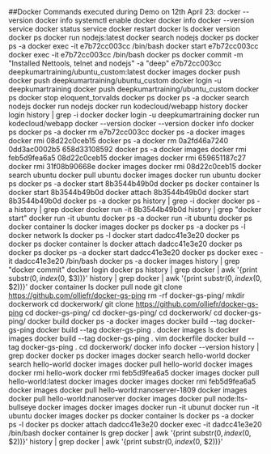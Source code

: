 ##Docker Commands executed during Demo on 12th April 23:
            docker --version
            docker info
            systemctl enable docker
            docker info
            docker --version
            service docker status
            service docker restart
            docker ls
            docker version
            docker ps
            docker run nodejs:latest
            docker search nodejs
            docker ps
            docker ps -a
            docker exec -it e7b72cc003cc /bin/bash
            docker start e7b72cc003cc
            docker exec -it e7b72cc003cc /bin/bash
            docker ps
            docker commit -m "Installed Nettools, telnet and nodejs" -a "deep" e7b72cc003cc deepkumartraining/ubuntu_custom:latest
            docker images
            docker push
            docker push deepkumartraining/ubuntu_custom
            docker login -u deepkumartraining
            docker push deepkumartraining/ubuntu_custom
            docker ps
            docker stop eloquent_torvalds
            docker ps
            docker ps -a
            docker search nodejs
            docker run nodejs
            docker run kodecloud/webapp
            history docker login
            history | grep -i docker
            docker login -u deepkumartraining
            docker run kodecloud/webapp
            docker --version
            docker --version
            docker info
            docker ps
            docker ps -a
            docker rm e7b72cc003cc
            docker ps -a
            docker images
            docker rmi 08d22c0ceb15
            docker ps -a
            docker rm 0a2fd46a7240 0dd3ac0002b5 658d33108592
            docker ps -a
            docker images
            docker rmi feb5d9fea6a5 08d22c0ceb15
            docker images
            docker rmi 659651187c27
            docker rmi 31f08b90668e
            docker images
            docker rmi 08d22c0ceb15
            docker search ubuntu
            docker pull ubuntu
            docker images
            docker run ubuntu
            docker ps
            docker ps -a
            docker start 8b3544b49b0d
            docker ps
            docker container ls
            docker start 8b3544b49b0d
            docker attach 8b3544b49b0d
            docker start 8b3544b49b0d
            docker ps -a
            docker ps
            history | grep -i docker
            docker ps -a
            history | grep docker
            docker run -it 8b3544b49b0d
            history | grep "docker start"
            docker run -it ubuntu
            docker ps -a
            docker run -it ubuntu
            docker ps
            docker container ls
            docker images
            docker ps
            docker ps -a
            docker ps -l
            docker network ls
            docker ps -l
            docker start dadcc41e3e20
            docker ps
            docker ps
            docker container ls
            docker attach dadcc41e3e20
            docker ps
            docker ps
            docker ps -a
            docker start dadcc41e3e20
            docker ps
            docker exec -it dadcc41e3e20 /bin/bash
            docker ps -a
            docker images
            history | grep "docker commit"
            docker login
            docker ps
            history | grep docker | awk '{print substr($0, index($0, $3))}'
            history | grep docker | awk '{print substr($0, index($0, $2))}'
            docker container ls
            docker pull node
            git clone https://github.com/olliefr/docker-gs-ping
            rm -rf docker-gs-ping/
            mkdir dockerwork
            cd dockerwork/
            git clone https://github.com/olliefr/docker-gs-ping
            cd docker-gs-ping/
            cd docker-gs-ping/
            cd dockerwork/
            cd docker-gs-ping/
            docker build
            docker ps -a
            docker images
            docker build --tag docker-gs-ping
            docker build --tag docker-gs-ping .
            docker images ls
            docker images
            docker build --tag docker-gs-ping .
            vim dockerfile
            docker build --tag docker-gs-ping .
            cd dockerwork/
            docker info
            docker --version
            history | grep docker
            docker ps
            docker images
            docker search hello-world
            docker search hello-world
            docker images
            docker pull hello-world
            docker images
            docker rmi hello-work
            docker rmi feb5d9fea6a5
            docker images
            docker pull hello-world:latest
            docker images
            docker images
            docker rmi feb5d9fea6a5
            docker images
            docker pull hello-world:nanoserver-1809
            docker images
            docker pull hello-world:nanoserver
            docker images
            docker pull node:lts-bullseye
            docker images
            docker images
            docker run -it ubunut
            docker run -it ubuntu
            docker images
            docker ps
            docker container ls
            docker ps -a
            docker ps -l
            docker ps
            docker attach dadcc41e3e20
            docker exec -it dadcc41e3e20 /bin/bash
            docker container ls
            grep docker | awk '{print substr($0, index($0, $2))}'
            history | grep docker | awk '{print substr($0, index($0, $2))}'
